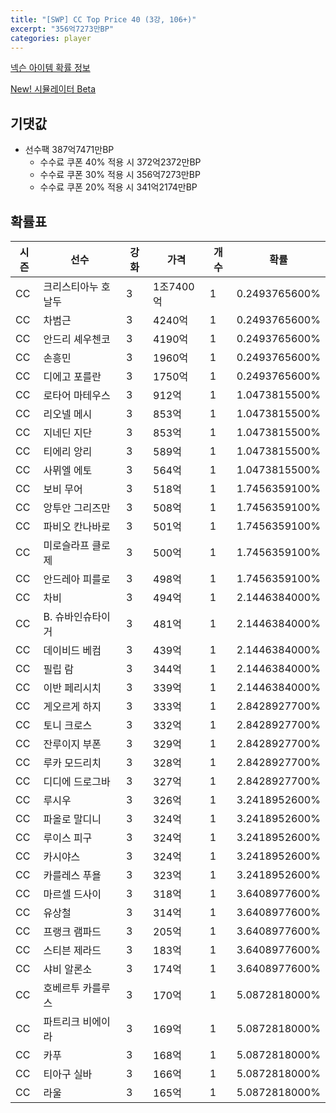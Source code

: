 ```yaml
---
title: "[SWP] CC Top Price 40 (3강, 106+)"
excerpt: "356억7273만BP"
categories: player
---
```

[넥슨 아이템 확률 정보](http://iteminfo.nexon.com/probability/fco?sn=7436)

[New! 시뮬레이터 Beta](/simulator/7436)
## 기댓값
- 선수팩 387억7471만BP
  - 수수료 쿠폰 40% 적용 시 372억2372만BP
  - 수수료 쿠폰 30% 적용 시 356억7273만BP
  - 수수료 쿠폰 20% 적용 시 341억2174만BP


## 확률표

|시즌|선수|강화|가격|개수|확률|
|---|---|---|---|---|---|
|CC|크리스티아누 호날두|3|1조7400억|1|0.2493765600%|
|CC|차범근|3|4240억|1|0.2493765600%|
|CC|안드리 셰우첸코|3|4190억|1|0.2493765600%|
|CC|손흥민|3|1960억|1|0.2493765600%|
|CC|디에고 포를란|3|1750억|1|0.2493765600%|
|CC|로타어 마테우스|3|912억|1|1.0473815500%|
|CC|리오넬 메시|3|853억|1|1.0473815500%|
|CC|지네딘 지단|3|853억|1|1.0473815500%|
|CC|티에리 앙리|3|589억|1|1.0473815500%|
|CC|사뮈엘 에토|3|564억|1|1.0473815500%|
|CC|보비 무어|3|518억|1|1.7456359100%|
|CC|앙투안 그리즈만|3|508억|1|1.7456359100%|
|CC|파비오 칸나바로|3|501억|1|1.7456359100%|
|CC|미로슬라프 클로제|3|500억|1|1.7456359100%|
|CC|안드레아 피를로|3|498억|1|1.7456359100%|
|CC|차비|3|494억|1|2.1446384000%|
|CC|B. 슈바인슈타이거|3|481억|1|2.1446384000%|
|CC|데이비드 베컴|3|439억|1|2.1446384000%|
|CC|필립 람|3|344억|1|2.1446384000%|
|CC|이반 페리시치|3|339억|1|2.1446384000%|
|CC|게오르게 하지|3|333억|1|2.8428927700%|
|CC|토니 크로스|3|332억|1|2.8428927700%|
|CC|잔루이지 부폰|3|329억|1|2.8428927700%|
|CC|루카 모드리치|3|328억|1|2.8428927700%|
|CC|디디에 드로그바|3|327억|1|2.8428927700%|
|CC|루시우|3|326억|1|3.2418952600%|
|CC|파올로 말디니|3|324억|1|3.2418952600%|
|CC|루이스 피구|3|324억|1|3.2418952600%|
|CC|카시야스|3|324억|1|3.2418952600%|
|CC|카를레스 푸욜|3|323억|1|3.2418952600%|
|CC|마르셀 드사이|3|318억|1|3.6408977600%|
|CC|유상철|3|314억|1|3.6408977600%|
|CC|프랭크 램파드|3|205억|1|3.6408977600%|
|CC|스티븐 제라드|3|183억|1|3.6408977600%|
|CC|샤비 알론소|3|174억|1|3.6408977600%|
|CC|호베르투 카를루스|3|170억|1|5.0872818000%|
|CC|파트리크 비에이라|3|169억|1|5.0872818000%|
|CC|카푸|3|168억|1|5.0872818000%|
|CC|티아구 실바|3|166억|1|5.0872818000%|
|CC|라울|3|165억|1|5.0872818000%|
